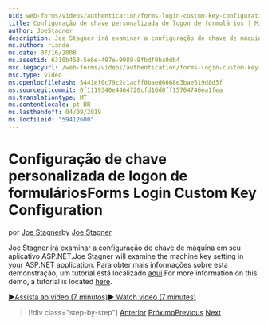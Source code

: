 ```yaml
---
uid: web-forms/videos/authentication/forms-login-custom-key-configuration
title: Configuração de chave personalizada de logon de formulários | Microsoft Docs
author: JoeStagner
description: Joe Stagner irá examinar a configuração de chave de máquina em seu aplicativo ASP.NET. Para obter mais informações sobre esta demonstração, um tutorial está localizado aqui.
ms.author: riande
ms.date: 07/16/2008
ms.assetid: 6310b458-5e6e-497e-9989-9fbdf0ba9db4
msc.legacyurl: /web-forms/videos/authentication/forms-login-custom-key-configuration
msc.type: video
ms.openlocfilehash: 5441ef0c79c2c1acff0baed6668e3bae519d8d5f
ms.sourcegitcommit: 0f1119340e4464720cfd16d0ff15764746ea1fea
ms.translationtype: MT
ms.contentlocale: pt-BR
ms.lasthandoff: 04/09/2019
ms.locfileid: "59412600"
---
```

# <a name="forms-login-custom-key-configuration"></a><span data-ttu-id="6fdf9-104">Configuração de chave personalizada de logon de formulários</span><span class="sxs-lookup"><span data-stu-id="6fdf9-104">Forms Login Custom Key Configuration</span></span>

<span data-ttu-id="6fdf9-105">por [Joe Stagner](https://github.com/JoeStagner)</span><span class="sxs-lookup"><span data-stu-id="6fdf9-105">by [Joe Stagner](https://github.com/JoeStagner)</span></span>

<span data-ttu-id="6fdf9-106">Joe Stagner irá examinar a configuração de chave de máquina em seu aplicativo ASP.NET.</span><span class="sxs-lookup"><span data-stu-id="6fdf9-106">Joe Stagner will examine the machine key setting in your ASP.NET application.</span></span> <span data-ttu-id="6fdf9-107">Para obter mais informações sobre esta demonstração, um tutorial está localizado [aqui](../../overview/older-versions-security/introduction/forms-authentication-configuration-and-advanced-topics-vb.md).</span><span class="sxs-lookup"><span data-stu-id="6fdf9-107">For more information on this demo, a tutorial is located [here](../../overview/older-versions-security/introduction/forms-authentication-configuration-and-advanced-topics-vb.md).</span></span>

[<span data-ttu-id="6fdf9-108">&#9654;Assista ao vídeo (7 minutos)</span><span class="sxs-lookup"><span data-stu-id="6fdf9-108">&#9654; Watch video (7 minutes)</span></span>](https://channel9.msdn.com/Blogs/ASP-NET-Site-Videos/forms-login-custom-key-configuration)

> [!div class="step-by-step"]
> <span data-ttu-id="6fdf9-109">[Anterior](asp-forms-login-relocation.md)
> [Próximo](add-custom-data-to-the-authentication-method.md)</span><span class="sxs-lookup"><span data-stu-id="6fdf9-109">[Previous](asp-forms-login-relocation.md)
[Next](add-custom-data-to-the-authentication-method.md)</span></span>
